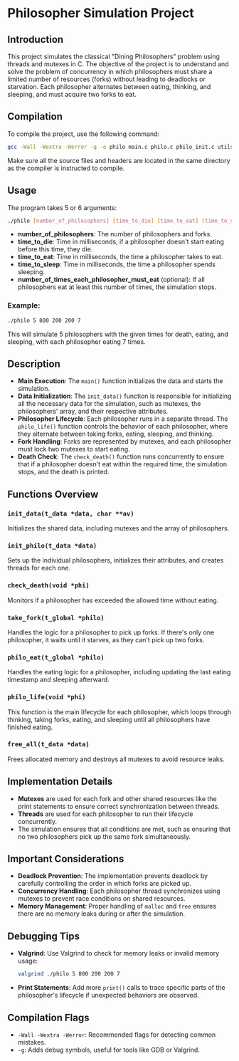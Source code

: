 # Philosopher Simulation Project

## Introduction

This project simulates the classical "Dining Philosophers" problem using threads and mutexes in C. The objective of the project is to understand and solve the problem of concurrency in which philosophers must share a limited number of resources (forks) without leading to deadlocks or starvation. Each philosopher alternates between eating, thinking, and sleeping, and must acquire two forks to eat.

## Compilation

To compile the project, use the following command:

```sh
gcc -Wall -Wextra -Werror -g -o philo main.c philo.c philo_init.c utils_0.c utils_1.c -lpthread
```

Make sure all the source files and headers are located in the same directory as the compiler is instructed to compile.

## Usage

The program takes 5 or 6 arguments:

```sh
./philo [number_of_philosophers] [time_to_die] [time_to_eat] [time_to_sleep] [number_of_times_each_philosopher_must_eat (optional)]
```

- **number_of_philosophers**: The number of philosophers and forks.
- **time_to_die**: Time in milliseconds, if a philosopher doesn't start eating before this time, they die.
- **time_to_eat**: Time in milliseconds, the time a philosopher takes to eat.
- **time_to_sleep**: Time in milliseconds, the time a philosopher spends sleeping.
- **number_of_times_each_philosopher_must_eat** (optional): If all philosophers eat at least this number of times, the simulation stops.

### Example:
```sh
./philo 5 800 200 200 7
```
This will simulate 5 philosophers with the given times for death, eating, and sleeping, with each philosopher eating 7 times.

## Description

- **Main Execution**: The `main()` function initializes the data and starts the simulation.
- **Data Initialization**: The `init_data()` function is responsible for initializing all the necessary data for the simulation, such as mutexes, the philosophers' array, and their respective attributes.
- **Philosopher Lifecycle**: Each philosopher runs in a separate thread. The `philo_life()` function controls the behavior of each philosopher, where they alternate between taking forks, eating, sleeping, and thinking.
- **Fork Handling**: Forks are represented by mutexes, and each philosopher must lock two mutexes to start eating.
- **Death Check**: The `check_death()` function runs concurrently to ensure that if a philosopher doesn't eat within the required time, the simulation stops, and the death is printed.

## Functions Overview

### `init_data(t_data *data, char **av)`
Initializes the shared data, including mutexes and the array of philosophers.

### `init_philo(t_data *data)`
Sets up the individual philosophers, initializes their attributes, and creates threads for each one.

### `check_death(void *phi)`
Monitors if a philosopher has exceeded the allowed time without eating.

### `take_fork(t_global *philo)`
Handles the logic for a philosopher to pick up forks. If there's only one philosopher, it waits until it starves, as they can't pick up two forks.

### `philo_eat(t_global *philo)`
Handles the eating logic for a philosopher, including updating the last eating timestamp and sleeping afterward.

### `philo_life(void *phi)`
This function is the main lifecycle for each philosopher, which loops through thinking, taking forks, eating, and sleeping until all philosophers have finished eating.

### `free_all(t_data *data)`
Frees allocated memory and destroys all mutexes to avoid resource leaks.

## Implementation Details

- **Mutexes** are used for each fork and other shared resources like the print statements to ensure correct synchronization between threads.
- **Threads** are used for each philosopher to run their lifecycle concurrently.
- The simulation ensures that all conditions are met, such as ensuring that no two philosophers pick up the same fork simultaneously.

## Important Considerations

- **Deadlock Prevention**: The implementation prevents deadlock by carefully controlling the order in which forks are picked up.
- **Concurrency Handling**: Each philosopher thread synchronizes using mutexes to prevent race conditions on shared resources.
- **Memory Management**: Proper handling of `malloc` and `free` ensures there are no memory leaks during or after the simulation.

## Debugging Tips

- **Valgrind**: Use Valgrind to check for memory leaks or invalid memory usage:
  ```sh
  valgrind ./philo 5 800 200 200 7
  ```
- **Print Statements**: Add more `print()` calls to trace specific parts of the philosopher's lifecycle if unexpected behaviors are observed.

## Compilation Flags

- `-Wall -Wextra -Werror`: Recommended flags for detecting common mistakes.
- `-g`: Adds debug symbols, useful for tools like GDB or Valgrind.
